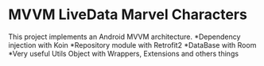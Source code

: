 # MVVM LiveData Marvel Characters
This project implements an Android MVVM architecture.
*Dependency injection with Koin
*Repository module with Retrofit2
*DataBase with Room
*Very useful Utils Object with Wrappers, Extensions and others things




